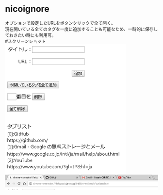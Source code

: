 # nicoignore
オプションで設定したURLをボタンクリックで全て開く。  
現在開いている全てのタグを一度に追加することも可能なため、一時的に保存しておきたい時にも利用可。  
#スクリーンショット
![スクショ01](https://github.com/donatu3/chrome_extensions/blob/master/16_loadtabs/ss/01.png)
![スクショ02](https://github.com/donatu3/chrome_extensions/blob/master/16_loadtabs/ss/02.png)
